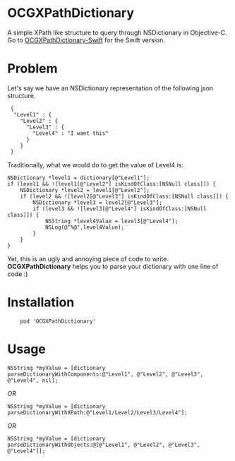 # OCGXPathDictionary
A simple XPath like structure to query through NSDictionary in Objective-C. Go to [OCGXPathDictionary-Swift](https://github.com/ocgungor/OCGXPathDictionary-Swift "OCGXPathDictionary-Swift") for the Swift version.

# Problem
Let's say we have an NSDictionary representation of the following json structure.
```
 {
  "Level1" : {
    "Level2" : {
      "Level3" : {
        "Level4" : "I want this"
      }
    }
 }
```

Traditionally, what we would do to get the value of Level4 is:
```
NSDictionary *level1 = dictionary[@"Level1"];
if (level1 && ![level1[@"Level2"] isKindOfClass:[NSNull class]]) {
	NSDictionary *level2 = level1[@"Level2"];
	if (level2 && ![level2[@"Level3"] isKindOfClass:[NSNull class]]) {
		NSDictionary *level3 = level2[@"Level3"];
		if (level3 && ![level3[@"Level4"] isKindOfClass:[NSNull class]]) {
			NSString *level4Value = level3[@"Level4"];
			NSLog(@"%@",level4Value);
		}
	}
}
```
Yet, this is an ugly and annoying piece of code to write. **OCGXPathDictionary** helps you to parse your dictionary with one line of code :) 

# Installation
```
    pod 'OCGXPathDictionary'
```

# Usage

```
NSString *myValue = [dictionary parseDictionaryWithComponents:@"Level1", @"Level2", @"Level3", @"Level4", nil];
```  
*OR*
```
NSString *myValue = [dictionary parseDictionaryWithXPath:@"Level1/Level2/Level3/Level4"];
```
*OR*
```
NSString *myValue = [dictionary parseDictionaryWithObjects:@[@"Level1", @"Level2", @"Level3", @"Level4"]];
```